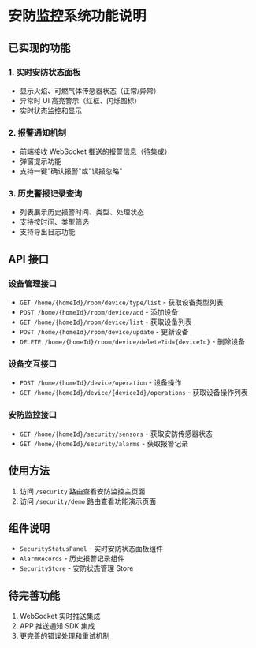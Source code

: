 # 安防监控系统功能说明

## 已实现的功能

### 1. 实时安防状态面板
- 显示火焰、可燃气体传感器状态（正常/异常）
- 异常时 UI 高亮警示（红框、闪烁图标）
- 实时状态监控和显示

### 2. 报警通知机制
- 前端接收 WebSocket 推送的报警信息（待集成）
- 弹窗提示功能
- 支持一键"确认报警"或"误报忽略"

### 3. 历史警报记录查询
- 列表展示历史报警时间、类型、处理状态
- 支持按时间、类型筛选
- 支持导出日志功能

## API 接口

### 设备管理接口
- `GET /home/{homeId}/room/device/type/list` - 获取设备类型列表
- `POST /home/{homeId}/room/device/add` - 添加设备
- `GET /home/{homeId}/room/device/list` - 获取设备列表
- `POST /home/{homeId}/room/device/update` - 更新设备
- `DELETE /home/{homeId}/room/device/delete?id={deviceId}` - 删除设备

### 设备交互接口
- `POST /home/{homeId}/device/operation` - 设备操作
- `GET /home/{homeId}/device/{deviceId}/operations` - 获取设备操作列表

### 安防监控接口
- `GET /home/{homeId}/security/sensors` - 获取安防传感器状态
- `GET /home/{homeId}/security/alarms` - 获取报警记录

## 使用方法

1. 访问 `/security` 路由查看安防监控主页面
2. 访问 `/security/demo` 路由查看功能演示页面

## 组件说明

- `SecurityStatusPanel` - 实时安防状态面板组件
- `AlarmRecords` - 历史报警记录组件
- `SecurityStore` - 安防状态管理 Store

## 待完善功能

1. WebSocket 实时推送集成
2. APP 推送通知 SDK 集成
3. 更完善的错误处理和重试机制